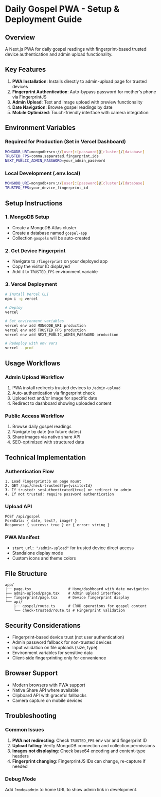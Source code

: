 # Daily Gospel PWA - Setup & Deployment Guide

## Overview
A Next.js PWA for daily gospel readings with fingerprint-based trusted device authentication and admin upload functionality.

## Key Features
1. **PWA Installation**: Installs directly to admin-upload page for trusted devices
2. **Fingerprint Authentication**: Auto-bypass password for mother's phone via FingerprintJS
3. **Admin Upload**: Text and image upload with preview functionality
4. **Date Navigation**: Browse gospel readings by date
5. **Mobile Optimized**: Touch-friendly interface with camera integration

## Environment Variables

### Required for Production (Set in Vercel Dashboard)
```bash
MONGODB_URI=mongodb+srv://[user]:[password]@[cluster]/[database]
TRUSTED_FPS=comma,separated,fingerprint,ids
NEXT_PUBLIC_ADMIN_PASSWORD=your_admin_password
```

### Local Development (.env.local)
```bash
MONGODB_URI=mongodb+srv://[user]:[password]@[cluster]/[database]
TRUSTED_FPS=your_device_fingerprint_id
```

## Setup Instructions

### 1. MongoDB Setup
- Create a MongoDB Atlas cluster
- Create a database named `gospel-app`
- Collection `gospels` will be auto-created

### 2. Get Device Fingerprint
- Navigate to `/fingerprint` on your deployed app
- Copy the visitor ID displayed
- Add it to `TRUSTED_FPS` environment variable

### 3. Vercel Deployment
```bash
# Install Vercel CLI
npm i -g vercel

# Deploy
vercel

# Set environment variables
vercel env add MONGODB_URI production
vercel env add TRUSTED_FPS production  
vercel env add NEXT_PUBLIC_ADMIN_PASSWORD production

# Redeploy with env vars
vercel --prod
```

## Usage Workflows

### Admin Upload Workflow
1. PWA install redirects trusted devices to `/admin-upload`
2. Auto-authentication via fingerprint check
3. Upload text and/or image for specific date
4. Redirect to dashboard showing uploaded content

### Public Access Workflow  
1. Browse daily gospel readings
2. Navigate by date (no future dates)
3. Share images via native share API
4. SEO-optimized with structured data

## Technical Implementation

### Authentication Flow
```
1. Load FingerprintJS on page mount
2. GET /api/check-trusted?fp={visitorId}
3. If trusted: setAuthenticated(true) or redirect to admin
4. If not trusted: require password authentication
```

### Upload API
```
POST /api/gospel
FormData: { date, text?, image? }
Response: { success: true } or { error: string }
```

### PWA Manifest
- `start_url: "/admin-upload"` for trusted device direct access
- Standalone display mode
- Custom icons and theme colors

## File Structure
```
app/
├── page.tsx                 # Home/dashboard with date navigation
├── admin-upload/page.tsx    # Admin upload interface
├── fingerprint/page.tsx     # Device fingerprint display
└── api/
    ├── gospel/route.ts      # CRUD operations for gospel content
    └── check-trusted/route.ts # Fingerprint validation
```

## Security Considerations
- Fingerprint-based device trust (not user authentication)
- Admin password fallback for non-trusted devices
- Input validation on file uploads (size, type)
- Environment variables for sensitive data
- Client-side fingerprinting only for convenience

## Browser Support
- Modern browsers with PWA support
- Native Share API where available
- Clipboard API with graceful fallbacks
- Camera capture on mobile devices

## Troubleshooting

### Common Issues
1. **PWA not redirecting**: Check `TRUSTED_FPS` env var and fingerprint ID
2. **Upload failing**: Verify MongoDB connection and collection permissions
3. **Images not displaying**: Check base64 encoding and content-type headers
4. **Fingerprint changing**: FingerprintJS IDs can change, re-capture if needed

### Debug Mode
Add `?mode=admin` to home URL to show admin link in development.
